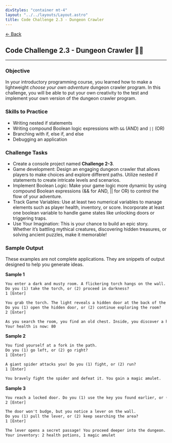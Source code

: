 ```yaml
---
divStyles: "container mt-4"
layout: "../../layouts/Layout.astro"
title: Code Challenge 2.3 - Dungeon Crawler
---
```


[← Back](/code-challenges/)

## Code Challenge 2.3 - Dungeon Crawler 🏰🐉

---

### Objective

In your introductory programming course, you learned how to make a lightweight _choose your own adventure_ dungeon crawler program. In this challenge, you will be able to put your own creativity to the test and implement your own version of the dungeon crawler program.

### Skills to Practice

- Writing nested if statements
- Writing compound Boolean logic expressions with `&&` (AND) and `||` (OR)
- Branching with if, else if, and else
- Debugging an application

### Challenge Tasks

- Create a console project named **Challenge 2-3**.
- Game development: Design an engaging dungeon crawler that allows players to make choices and explore different paths. Utilize nested if statements to create intricate levels and scenarios.
- Implement Boolean Logic: Make your game logic more dynamic by using compound Boolean expressions (&& for AND, || for OR) to control the flow of your adventure.
- Track Game Variables: Use at least two numerical variables to manage elements such as player health, inventory, or score. Incorporate at least one boolean variable to handle game states like unlocking doors or triggering traps.
- Use Your Imagination: This is your chance to build an epic story. Whether it’s battling mythical creatures, discovering hidden treasures, or solving ancient puzzles, make it memorable!

### Sample Output

These examples are not complete applications. They are snippets of output designed to help you generate ideas.

**Sample 1**

```txt
You enter a dark and musty room. A flickering torch hangs on the wall.
Do you (1) take the torch, or (2) proceed in darkness? 
1 [Enter]

You grab the torch. The light reveals a hidden door at the back of the room.
Do you (1) open the hidden door, or (2) continue exploring the room?
2 [Enter]

As you search the room, you find an old chest. Inside, you discover a healing potion.
Your health is now: 80
```

**Sample 2**

```txt
You find yourself at a fork in the path.
Do you (1) go left, or (2) go right?
1 [Enter]

A giant spider attacks you! Do you (1) fight, or (2) run?
1 [Enter]

You bravely fight the spider and defeat it. You gain a magic amulet.
```

**Sample 3**

```txt
You reach a locked door. Do you (1) use the key you found earlier, or (2) try to force it open?
2 [Enter]

The door won't budge, but you notice a lever on the wall.
Do you (1) pull the lever, or (2) keep searching the area?
1 [Enter]

The lever opens a secret passage! You proceed deeper into the dungeon.
Your inventory: 2 health potions, 1 magic amulet
```